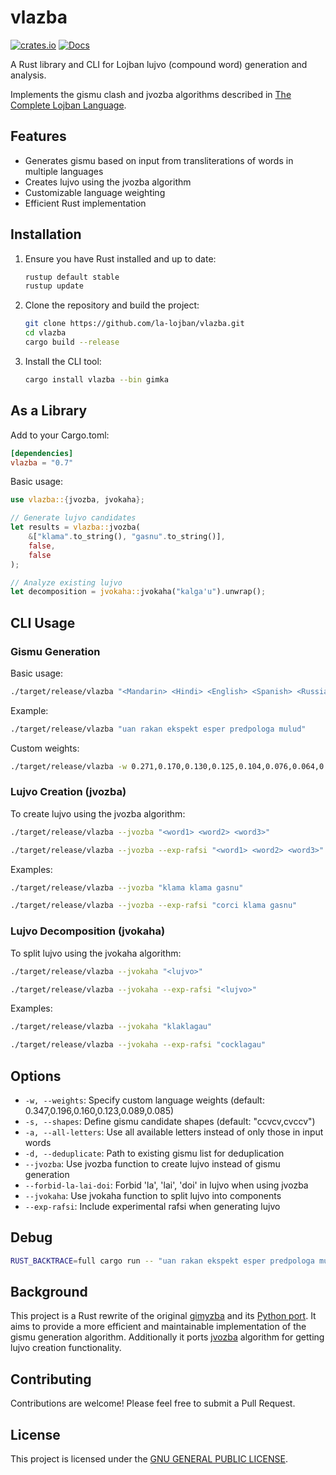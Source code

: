 # vlazba

[![crates.io](https://img.shields.io/crates/v/vlazba.svg)](https://crates.io/crates/vlazba)
[![Docs](https://docs.rs/vlazba/badge.svg)](https://docs.rs/vlazba)

A Rust library and CLI for Lojban lujvo (compound word) generation and analysis.

Implements the gismu clash and jvozba algorithms described in [The Complete Lojban Language](https://lojban.github.io/cll/13/4/).

## Features

- Generates gismu based on input from transliterations of words in multiple languages
- Creates lujvo using the jvozba algorithm
- Customizable language weighting
- Efficient Rust implementation

## Installation

1. Ensure you have Rust installed and up to date:

   ```bash
   rustup default stable
   rustup update
   ```

2. Clone the repository and build the project:

   ```bash
   git clone https://github.com/la-lojban/vlazba.git
   cd vlazba
   cargo build --release
   ```

3. Install the CLI tool:
   ```bash
   cargo install vlazba --bin gimka
   ```

## As a Library

Add to your Cargo.toml:
```toml
[dependencies]
vlazba = "0.7"
```

Basic usage:
```rust
use vlazba::{jvozba, jvokaha};

// Generate lujvo candidates
let results = vlazba::jvozba(
    &["klama".to_string(), "gasnu".to_string()], 
    false, 
    false
);

// Analyze existing lujvo
let decomposition = jvokaha::jvokaha("kalga'u").unwrap();
```

## CLI Usage

### Gismu Generation

Basic usage:

```bash
./target/release/vlazba "<Mandarin> <Hindi> <English> <Spanish> <Russian> <Arabic>"
```

Example:

```bash
./target/release/vlazba "uan rakan ekspekt esper predpologa mulud"
```

Custom weights:

```bash
./target/release/vlazba -w 0.271,0.170,0.130,0.125,0.104,0.076,0.064,0.060 mandarin english spanish hindi arabic bengali russian portuguese
```

### Lujvo Creation (jvozba)

To create lujvo using the jvozba algorithm:

```bash
./target/release/vlazba --jvozba "<word1> <word2> <word3>"
```

```bash
./target/release/vlazba --jvozba --exp-rafsi "<word1> <word2> <word3>"
```

Examples:

```bash
./target/release/vlazba --jvozba "klama klama gasnu"
```

```bash
./target/release/vlazba --jvozba --exp-rafsi "corci klama gasnu"
```

### Lujvo Decomposition (jvokaha)

To split lujvo using the jvokaha algorithm:

```bash
./target/release/vlazba --jvokaha "<lujvo>"
```

```bash
./target/release/vlazba --jvokaha --exp-rafsi "<lujvo>"
```

Examples:

```bash
./target/release/vlazba --jvokaha "klaklagau"
```

```bash
./target/release/vlazba --jvokaha --exp-rafsi "cocklagau"
```

## Options

- `-w, --weights`: Specify custom language weights (default: 0.347,0.196,0.160,0.123,0.089,0.085)
- `-s, --shapes`: Define gismu candidate shapes (default: "ccvcv,cvccv")
- `-a, --all-letters`: Use all available letters instead of only those in input words
- `-d, --deduplicate`: Path to existing gismu list for deduplication
- `--jvozba`: Use jvozba function to create lujvo instead of gismu generation
- `--forbid-la-lai-doi`: Forbid 'la', 'lai', 'doi' in lujvo when using jvozba
- `--jvokaha`: Use jvokaha function to split lujvo into components
- `--exp-rafsi`: Include experimental rafsi when generating lujvo

## Debug

```bash
RUST_BACKTRACE=full cargo run -- "uan rakan ekspekt esper predpologa mulud"
```

## Background

This project is a Rust rewrite of the original [gimyzba](https://github.com/teleological/gimyzba) and its [Python port](https://github.com/lynn/gimyzba). It aims to provide a more efficient and maintainable implementation of the gismu generation algorithm. Additionally it ports [jvozba](https://github.com/sozysozbot/sozysozbot_jvozba/tree/master) algorithm for getting lujvo creation functionality.

## Contributing

Contributions are welcome! Please feel free to submit a Pull Request.

## License

This project is licensed under the [GNU GENERAL PUBLIC LICENSE](LICENSE).
